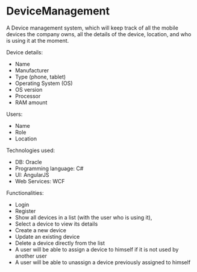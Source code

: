 # DeviceManagement

A Device management system, which will keep track of all the mobile devices the
company owns, all the details of the device, location, and who is using it at the moment.

Device details:
  - Name
  - Manufacturer
  - Type (phone, tablet)
  - Operating System (OS)
  - OS version
  - Processor
  - RAM amount
  
Users:
  - Name
  - Role
  - Location
  
Technologies used:
- DB: Oracle
- Programming language: C#
- UI: AngularJS
- Web Services: WCF 

Functionalities:
  - Login 
  - Register
  - Show all devices in a list (with the user who is using it), 
  - Select a device to view its details
  - Create a new device
  - Update an existing device
  - Delete a device directly from the list
  - A user will be able to assign a device to himself if it is not used by another user
  - A user will be able to unassign a device previously assigned to himself
